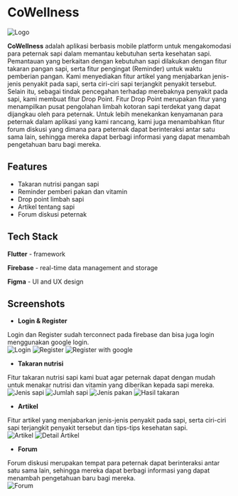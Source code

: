 
# CoWellness



![Logo](screenshots/icon_app.png)


**CoWellness** adalah aplikasi berbasis mobile platform untuk mengakomodasi para peternak sapi dalam memantau kebutuhan serta kesehatan sapi. Pemantauan yang berkaitan dengan kebutuhan sapi dilakukan dengan fitur takaran pangan sapi, serta fitur pengingat (Reminder) untuk waktu pemberian pangan. Kami menyediakan fitur artikel yang menjabarkan jenis-jenis penyakit pada sapi, serta ciri-ciri sapi terjangkit penyakit tersebut. Selain itu, sebagai tindak pencegahan terhadap merebaknya penyakit pada sapi, kami membuat fitur Drop Point. Fitur Drop Point merupakan fitur yang menampilkan pusat pengolahan limbah kotoran sapi terdekat yang dapat dijangkau oleh para peternak. Untuk lebih menekankan kenyamanan para peternak dalam aplikasi yang kami rancang, kami juga menambahkan fitur forum diskusi yang dimana para peternak dapat berinteraksi antar satu sama lain, sehingga mereka dapat berbagi informasi yang dapat menambah pengetahuan baru bagi mereka.
## Features

- Takaran nutrisi pangan sapi
- Reminder pemberi pakan dan vitamin
- Drop point limbah sapi
- Artikel tentang sapi
- Forum diskusi peternak



## Tech Stack

**Flutter** - framework

**Firebase** - real-time data management and storage

**Figma** - UI and UX design



## Screenshots

* **Login & Register**

Login dan Register sudah terconnect pada firebase dan bisa juga login menggunakan google login.
<br>
![Login](screenshots/login.png)
![Register](screenshots/register.png)
![Register with google](screenshots/regis_wtih_google.png)

* **Takaran nutrisi**
  
Fitur takaran nutrisi sapi kami buat agar peternak dapat dengan mudah untuk menakar nutrisi dan vitamin yang diberikan kepada sapi mereka.
<br>
![Jenis sapi](screenshots/jenis_sapi.png)
![Jumlah sapi](screenshots/jumlah_sapi.png)
![Jenis pakan](screenshots/jenis_pakan.png)
![Hasil takaran](screenshots/hasil_takaran.png)

* **Artikel**

Fitur artikel yang menjabarkan jenis-jenis penyakit pada sapi, serta ciri-ciri sapi terjangkit penyakit tersebut dan tips-tips kesehatan sapi.
<br>
![Artikel](screenshots/artikel.png)
![Detail Artikel](screenshots/detail_artikel.png)

* **Forum**

Forum diskusi merupakan tempat para peternak dapat berinteraksi antar satu sama lain, sehingga mereka dapat berbagi informasi yang dapat menambah pengetahuan baru bagi mereka.
<br>
![Forum](screenshots/forum.png)


